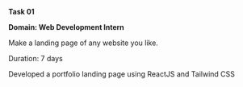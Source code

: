 **Task 01**

**Domain: Web Development Intern**

Make a landing page of any website you like.

Duration: 7 days

Developed a portfolio landing page using ReactJS and Tailwind CSS
